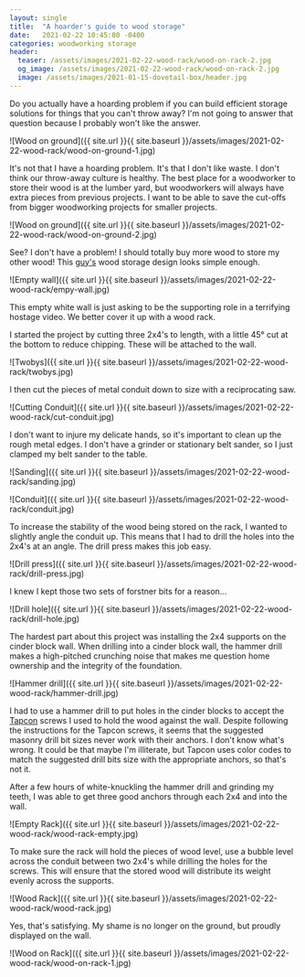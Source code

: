 ```yaml
---
layout: single
title:  "A hoarder's guide to wood storage"
date:   2021-02-22 10:45:00 -0400
categories: woodworking storage
header:
  teaser: /assets/images/2021-02-22-wood-rack/wood-on-rack-2.jpg
  og_image: /assets/images/2021-02-22-wood-rack/wood-on-rack-2.jpg
  image: /assets/images/2021-01-15-dovetail-box/header.jpg
---
```


Do you actually have a hoarding problem if you can build efficient storage
solutions for things that you can't throw away? I'm not going to answer that
question because I probably won't like the answer.

![Wood on ground]({{ site.url }}{{ site.baseurl }}/assets/images/2021-02-22-wood-rack/wood-on-ground-1.jpg)

It's not that I have a hoarding problem. It's that I don't like waste. I don't
think our throw-away culture is healthy. The best place for a woodworker to
store their wood is at the lumber yard, but woodworkers will always have extra
pieces from previous projects. I want to be able to save the cut-offs from
bigger woodworking projects for smaller projects.

![Wood on ground]({{ site.url }}{{ site.baseurl }}/assets/images/2021-02-22-wood-rack/wood-on-ground-2.jpg)

See? I don't have a problem! I should totally buy more wood to store my other
wood! This
[guy's](https://jayscustomcreations.com/2014/08/inexpensive-conduit-lumber-rack/)
wood storage design looks simple enough.

![Empty wall]({{ site.url }}{{ site.baseurl }}/assets/images/2021-02-22-wood-rack/empy-wall.jpg)

This empty white wall is just asking to be the supporting role in a terrifying
hostage video. We better cover it up with a wood rack.

I started the project by cutting three 2x4's to length, with a little 45&deg;
cut at the bottom to reduce chipping. These will be attached to the wall.

![Twobys]({{ site.url }}{{ site.baseurl }}/assets/images/2021-02-22-wood-rack/twobys.jpg)

I then cut the pieces of metal conduit down to size with a reciprocating
saw.

![Cutting Conduit]({{ site.url }}{{ site.baseurl }}/assets/images/2021-02-22-wood-rack/cut-conduit.jpg)

I don't want to injure my delicate hands, so it's important to clean up the
rough metal edges. I don't have a grinder or stationary belt sander, so I just
clamped my belt sander to the table.

![Sanding]({{ site.url }}{{ site.baseurl }}/assets/images/2021-02-22-wood-rack/sanding.jpg)

![Conduit]({{ site.url }}{{ site.baseurl }}/assets/images/2021-02-22-wood-rack/conduit.jpg)

To increase the stability of the wood being stored on the rack, I wanted to
slightly angle the conduit up. This means that I had to drill the holes into
the 2x4's at an angle. The drill press makes this job easy.

![Drill press]({{ site.url }}{{ site.baseurl }}/assets/images/2021-02-22-wood-rack/drill-press.jpg)

I knew I kept those two sets of forstner bits for a reason...

![Drill hole]({{ site.url }}{{ site.baseurl }}/assets/images/2021-02-22-wood-rack/drill-hole.jpg)

The hardest part about this project was installing the 2x4 supports on the
cinder block wall. When drilling into a cinder block wall, the hammer drill
makes a high-pitched crunching noise that makes me question home ownership and
the integrity of the foundation.

![Hammer drill]({{ site.url }}{{ site.baseurl }}/assets/images/2021-02-22-wood-rack/hammer-drill.jpg)

I had to use a hammer drill to put holes in the cinder blocks to accept the
[Tapcon](https://www.tapcon.com/) screws I used to hold the wood against the
wall. Despite following the instructions for the Tapcon screws, it seems that
the suggested masonry drill bit sizes never work with their anchors. I don't
know what's wrong. It could be that maybe I'm illiterate, but Tapcon uses color
codes to match the suggested drill bits size with the appropriate anchors, so
that's not it.

After a few hours of white-knuckling the hammer drill and grinding my teeth, I
was able to get three good anchors through each 2x4 and into the wall.

![Empty Rack]({{ site.url }}{{ site.baseurl }}/assets/images/2021-02-22-wood-rack/wood-rack-empty.jpg)

To make sure the rack will hold the pieces of wood level, use a bubble level
across the conduit between two 2x4's while drilling the holes for the
screws. This will ensure that the stored wood will distribute its weight evenly
across the supports.

![Wood Rack]({{ site.url }}{{ site.baseurl }}/assets/images/2021-02-22-wood-rack/wood-rack.jpg)

Yes, that's satisfying. My shame is no longer on the ground, but proudly
displayed on the wall.

![Wood on Rack]({{ site.url }}{{ site.baseurl }}/assets/images/2021-02-22-wood-rack/wood-on-rack-1.jpg)
